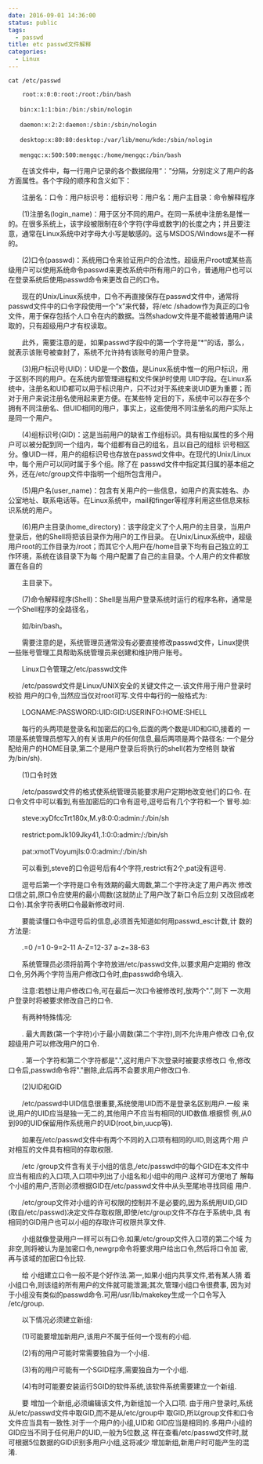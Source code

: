 ```yaml
---
date: 2016-09-01 14:36:00
status: public
tags:
  - passwd
title: etc passwd文件解释
categories:
  - Linux
---
```


`cat /etc/passwd`

        root:x:0:0:root:/root:/bin/bash 
    
    　　bin:x:1:1:bin:/bin:/sbin/nologin 
    
    　　daemon:x:2:2:daemon:/sbin:/sbin/nologin 
    
    　　desktop:x:80:80:desktop:/var/lib/menu/kde:/sbin/nologin 
    
    　　mengqc:x:500:500:mengqc:/home/mengqc:/bin/bash 
    
　　在该文件中，每一行用户记录的各个数据段用“：”分隔，分别定义了用户的各方面属性。各个字段的顺序和含义如下： 

　　注册名：口令：用户标识号：组标识号：用户名：用户主目录：命令解释程序 

　　(1)注册名(login_name)：用于区分不同的用户。在同一系统中注册名是惟一的。在很多系统上，该字段被限制在8个字符(字母或数字)的长度之内；并且要注意，通常在Linux系统中对字母大小写是敏感的。这与MSDOS/Windows是不一样的。 

　　(2)口令(passwd)：系统用口令来验证用户的合法性。超级用户root或某些高级用户可以使用系统命令passwd来更改系统中所有用户的口令，普通用户也可以在登录系统后使用passwd命令来更改自己的口令。 

　　现在的Unix/Linux系统中，口令不再直接保存在passwd文件中，通常将passwd文件中的口令字段使用一个“x”来代替，将/etc /shadow作为真正的口令文件，用于保存包括个人口令在内的数据。当然shadow文件是不能被普通用户读取的，只有超级用户才有权读取。 

　　此外，需要注意的是，如果passwd字段中的第一个字符是“*”的话，那么，就表示该账号被查封了，系统不允许持有该账号的用户登录。 

　　(3)用户标识号(UID)：UID是一个数值，是Linux系统中惟一的用户标识，用于区别不同的用户。在系统内部管理进程和文件保护时使用 UID字段。在Linux系统中，注册名和UID都可以用于标识用户，只不过对于系统来说UID更为重要；而对于用户来说注册名使用起来更方便。在某些特 定目的下，系统中可以存在多个拥有不同注册名、但UID相同的用户，事实上，这些使用不同注册名的用户实际上是同一个用户。 

　　(4)组标识号(GID)：这是当前用户的缺省工作组标识。具有相似属性的多个用户可以被分配到同一个组内，每个组都有自己的组名，且以自己的组标 识号相区分。像UID一样，用户的组标识号也存放在passwd文件中。在现代的Unix/Linux中，每个用户可以同时属于多个组。除了在 passwd文件中指定其归属的基本组之外，还在/etc/group文件中指明一个组所包含用户。 

　　(5)用户名(user_name)：包含有关用户的一些信息，如用户的真实姓名、办公室地址、联系电话等。在Linux系统中，mail和finger等程序利用这些信息来标识系统的用户。 

　　(6)用户主目录(home_directory)：该字段定义了个人用户的主目录，当用户登录后，他的Shell将把该目录作为用户的工作目录。 在Unix/Linux系统中，超级用户root的工作目录为/root；而其它个人用户在/home目录下均有自己独立的工作环境，系统在该目录下为每 个用户配置了自己的主目录。个人用户的文件都放置在各自的 

　　主目录下。 

　　(7)命令解释程序(Shell)：Shell是当用户登录系统时运行的程序名称，通常是一个Shell程序的全路径名， 

　　如/bin/bash。 

　　需要注意的是，系统管理员通常没有必要直接修改passwd文件，Linux提供一些账号管理工具帮助系统管理员来创建和维护用户账号。 

　　Linux口令管理之/etc/passwd文件 

　　/etc/passwd文件是Linux/UNIX安全的关键文件之一.该文件用于用户登录时校验 用户的口令,当然应当仅对root可写.文件中每行的一般格式为: 

　　LOGNAME:PASSWORD:UID:GID:USERINFO:HOME:SHELL 

　　每行的头两项是登录名和加密后的口令,后面的两个数是UID和GID,接着的 一项是系统管理员想写入的有关该用户的任何信息,最后两项是两个路径名: 一个是分配给用户的HOME目录,第二个是用户登录后将执行的shell(若为空格则 缺省为/bin/sh). 

　　(1)口令时效 

　　/etc/passwd文件的格式使系统管理员能要求用户定期地改变他们的口令. 在口令文件中可以看到,有些加密后的口令有逗号,逗号后有几个字符和一个 冒号.如: 

　　steve:xyDfccTrt180x,M.y8:0:0:admin:/:/bin/sh 

　　restrict:pomJk109Jky41,.1:0:0:admin:/:/bin/sh 

　　pat:xmotTVoyumjls:0:0:admin:/:/bin/sh 

　　可以看到,steve的口令逗号后有4个字符,restrict有2个,pat没有逗号. 

　　逗号后第一个字符是口令有效期的最大周数,第二个字符决定了用户再次 修改口信之前,原口令应使用的最小周数(这就防止了用户改了新口令后立刻 又改回成老口令).其余字符表明口令最新修改时间. 

　　要能读懂口令中逗号后的信息,必须首先知道如何用passwd_esc计数,计 数的方法是: 

　　.=0 /=1 0-9=2-11 A-Z=12-37 a-z=38-63 

　　系统管理员必须将前两个字符放进/etc/passwd文件,以要求用户定期的 修改口令,另外两个字符当用户修改口令时,由passwd命令填入. 

　　注意:若想让用户修改口令,可在最后一次口令被修改时,放两个".",则下 一次用户登录时将被要求修改自己的口令. 

　　有两种特殊情况: 

　　. 最大周数(第一个字符)小于最小周数(第二个字符),则不允许用户修改 口令,仅超级用户可以修改用户的口令. 

　　. 第一个字符和第二个字符都是".",这时用户下次登录时被要求修改口 令,修改口令后,passwd命令将"."删除,此后再不会要求用户修改口令. 

　　(2)UID和GID 

　　/etc/passwd中UID信息很重要,系统使用UID而不是登录名区别用户.一般 来说,用户的UID应当是独一无二的,其他用户不应当有相同的UID数值.根据惯 例,从0到99的UID保留用作系统用户的UID(root,bin,uucp等). 

　　如果在/etc/passwd文件中有两个不同的入口项有相同的UID,则这两个用 户对相互的文件具有相同的存取权限.

　　/etc /group文件含有关于小组的信息,/etc/passwd中的每个GID在本文件中 应当有相应的入口项,入口项中列出了小组名和小组中的用户.这样可方便地了 解每个小组的用户,否则必须根据GID在/etc/passwd文件中从头至尾地寻找同组 用户. 

　　/etc/group文件对小组的许可权限的控制并不是必要的,因为系统用UID,GID (取自/etc/passwd)决定文件存取权限,即使/etc/group文件不存在于系统中,具 有相同的GID用户也可以小组的存取许可权限共享文件. 

　　小组就像登录用户一样可以有口令.如果/etc/group文件入口项的第二个域 为非空,则将被认为是加密口令,newgrp命令将要求用户给出口令,然后将口令加 密,再与该域的加密口令比较. 

　　给 小组建立口令一般不是个好作法.第一,如果小组内共享文件,若有某人猜 着小组口令,则该组的所有用户的文件就可能泄漏;其次,管理小组口令很费事, 因为对于小组没有类似的passwd命令.可用/usr/lib/makekey生成一个口令写入 /etc/group. 

　　以下情况必须建立新组: 

　　(1)可能要增加新用户,该用户不属于任何一个现有的小组. 

　　(2)有的用户可能时常需要独自为一个小组. 

　　(3)有的用户可能有一个SGID程序,需要独自为一个小组. 

　　(4)有时可能要安装运行SGID的软件系统,该软件系统需要建立一个新组. 

　　要 增加一个新组,必须编辑该文件,为新组加一个入口项. 由于用户登录时,系统从/etc/passwd文件中取GID,而不是从/etc/group中 取GID,所以group文件和口令文件应当具有一致性.对于一个用户的小组,UID和 GID应当是相同的.多用户小组的GID应当不同于任何用户的UID,一般为5位数,这 样在查看/etc/passwd文件时,就可根据5位数据的GID识别多用户小组,这将减少 增加新组,新用户时可能产生的混淆.
